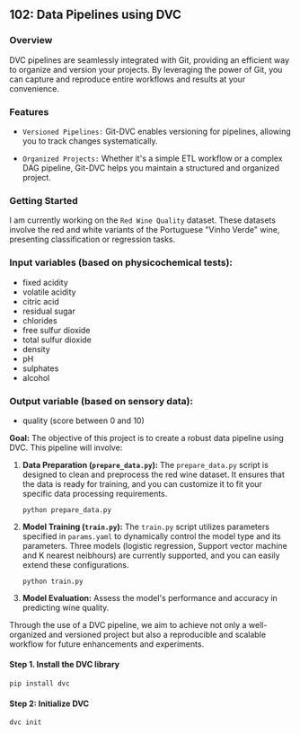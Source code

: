 ## 102: Data Pipelines using DVC

### Overview
DVC pipelines are seamlessly integrated with Git, providing an efficient way to organize and version your projects. By leveraging the power of Git, you can capture and reproduce entire workflows and results at your convenience.

### Features
- `Versioned Pipelines:` Git-DVC enables versioning for pipelines, allowing you to track changes systematically.

- `Organized Projects:` Whether it's a simple ETL workflow or a complex DAG pipeline, Git-DVC helps you maintain a structured and organized project.

### Getting Started
I am currently working on the `Red Wine Quality` dataset. These datasets involve the red and white variants of the Portuguese "Vinho Verde" wine, presenting classification or regression tasks.

### Input variables (based on physicochemical tests):
- fixed acidity
- volatile acidity
- citric acid
- residual sugar
- chlorides
- free sulfur dioxide
- total sulfur dioxide
- density
- pH
- sulphates
- alcohol

### Output variable (based on sensory data):
- quality (score between 0 and 10)

**Goal:** The objective of this project is to create a robust data pipeline using DVC. This pipeline will involve:

1. **Data Preparation (`prepare_data.py`):** The `prepare_data.py` script is designed to clean and preprocess the red wine dataset. It ensures that the data is ready for training, and you can customize it to fit your specific data processing requirements.
    ```
    python prepare_data.py
    ```

2. **Model Training (`train.py`):** The `train.py` script utilizes parameters specified in `params.yaml` to dynamically control the model type and its parameters. Three models (logistic regression, Support vector machine and K nearest neibhours) are currently supported, and you can easily extend these configurations.
    ```
    python train.py
    ```
    
3. **Model Evaluation:** Assess the model's performance and accuracy in predicting wine quality.

Through the use of a DVC pipeline, we aim to achieve not only a well-organized and versioned project but also a reproducible and scalable workflow for future enhancements and experiments.

#### Step 1. Install the DVC library
```
pip install dvc
```

#### Step 2: Initialize DVC
``` 
dvc init
```
